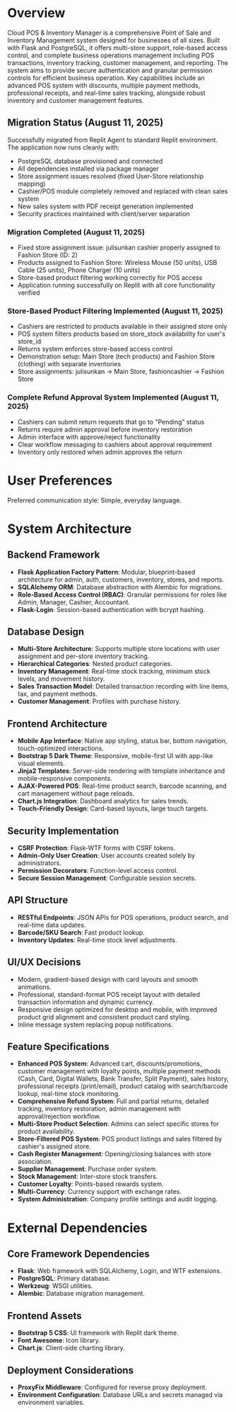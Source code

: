 # Overview

Cloud POS & Inventory Manager is a comprehensive Point of Sale and Inventory Management system designed for businesses of all sizes. Built with Flask and PostgreSQL, it offers multi-store support, role-based access control, and complete business operations management including POS transactions, inventory tracking, customer management, and reporting. The system aims to provide secure authentication and granular permission controls for efficient business operation. Key capabilities include an advanced POS system with discounts, multiple payment methods, professional receipts, and real-time sales tracking, alongside robust inventory and customer management features.

## Migration Status (August 11, 2025)
Successfully migrated from Replit Agent to standard Replit environment. The application now runs cleanly with:
- PostgreSQL database provisioned and connected
- All dependencies installed via package manager
- Store assignment issues resolved (fixed User-Store relationship mapping)
- Cashier/POS module completely removed and replaced with clean sales system
- New sales system with PDF receipt generation implemented
- Security practices maintained with client/server separation

### Migration Completed (August 11, 2025)
- Fixed store assignment issue: julisunkan cashier properly assigned to Fashion Store (ID: 2)
- Products assigned to Fashion Store: Wireless Mouse (50 units), USB Cable (25 units), Phone Charger (10 units)
- Store-based product filtering working correctly for POS access
- Application running successfully on Replit with all core functionality verified

### Store-Based Product Filtering Implemented (August 11, 2025)
- Cashiers are restricted to products available in their assigned store only
- POS system filters products based on store_stock availability for user's store_id
- Returns system enforces store-based access control
- Demonstration setup: Main Store (tech products) and Fashion Store (clothing) with separate inventories
- Store assignments: julisunkan → Main Store, fashioncashier → Fashion Store

### Complete Refund Approval System Implemented (August 11, 2025)
- Cashiers can submit return requests that go to "Pending" status
- Returns require admin approval before inventory restoration
- Admin interface with approve/reject functionality
- Clear workflow messaging to cashiers about approval requirement
- Inventory only restored when admin approves the return

# User Preferences

Preferred communication style: Simple, everyday language.

# System Architecture

## Backend Framework
- **Flask Application Factory Pattern**: Modular, blueprint-based architecture for admin, auth, customers, inventory, stores, and reports.
- **SQLAlchemy ORM**: Database abstraction with Alembic for migrations.
- **Role-Based Access Control (RBAC)**: Granular permissions for roles like Admin, Manager, Cashier, Accountant.
- **Flask-Login**: Session-based authentication with bcrypt hashing.

## Database Design
- **Multi-Store Architecture**: Supports multiple store locations with user assignment and per-store inventory tracking.
- **Hierarchical Categories**: Nested product categories.
- **Inventory Management**: Real-time stock tracking, minimum stock levels, and movement history.
- **Sales Transaction Model**: Detailed transaction recording with line items, tax, and payment methods.
- **Customer Management**: Profiles with purchase history.

## Frontend Architecture
- **Mobile App Interface**: Native app styling, status bar, bottom navigation, touch-optimized interactions.
- **Bootstrap 5 Dark Theme**: Responsive, mobile-first UI with app-like visual elements.
- **Jinja2 Templates**: Server-side rendering with template inheritance and mobile-responsive components.
- **AJAX-Powered POS**: Real-time product search, barcode scanning, and cart management without page reloads.
- **Chart.js Integration**: Dashboard analytics for sales trends.
- **Touch-Friendly Design**: Card-based layouts, large touch targets.

## Security Implementation
- **CSRF Protection**: Flask-WTF forms with CSRF tokens.
- **Admin-Only User Creation**: User accounts created solely by administrators.
- **Permission Decorators**: Function-level access control.
- **Secure Session Management**: Configurable session secrets.

## API Structure
- **RESTful Endpoints**: JSON APIs for POS operations, product search, and real-time data updates.
- **Barcode/SKU Search**: Fast product lookup.
- **Inventory Updates**: Real-time stock level adjustments.

## UI/UX Decisions
- Modern, gradient-based design with card layouts and smooth animations.
- Professional, standard-format POS receipt layout with detailed transaction information and dynamic currency.
- Responsive design optimized for desktop and mobile, with improved product grid alignment and consistent product card styling.
- Inline message system replacing popup notifications.

## Feature Specifications
- **Enhanced POS System**: Advanced cart, discounts/promotions, customer management with loyalty points, multiple payment methods (Cash, Card, Digital Wallets, Bank Transfer, Split Payment), sales history, professional receipts (print/email), product catalog with search/barcode lookup, real-time stock monitoring.
- **Comprehensive Refund System**: Full and partial returns, detailed tracking, inventory restoration, admin management with approval/rejection workflow.
- **Multi-Store Product Selection**: Admins can select specific stores for product availability.
- **Store-Filtered POS System**: POS product listings and sales filtered by cashier's assigned store.
- **Cash Register Management**: Opening/closing balances with store association.
- **Supplier Management**: Purchase order system.
- **Stock Management**: Inter-store stock transfers.
- **Customer Loyalty**: Points-based rewards system.
- **Multi-Currency**: Currency support with exchange rates.
- **System Administration**: Company profile settings and audit logging.

# External Dependencies

## Core Framework Dependencies
- **Flask**: Web framework with SQLAlchemy, Login, and WTF extensions.
- **PostgreSQL**: Primary database.
- **Werkzeug**: WSGI utilities.
- **Alembic**: Database migration management.

## Frontend Assets
- **Bootstrap 5 CSS**: UI framework with Replit dark theme.
- **Font Awesome**: Icon library.
- **Chart.js**: Client-side charting library.

## Deployment Considerations
- **ProxyFix Middleware**: Configured for reverse proxy deployment.
- **Environment Configuration**: Database URLs and secrets managed via environment variables.